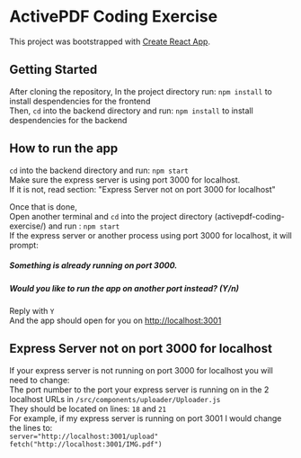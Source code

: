 # ActivePDF Coding Exercise
This project was bootstrapped with [Create React App](https://github.com/facebook/create-react-app).

## Getting Started
After cloning the repository,
In the project directory run: `npm install` to install despendencies for the frontend  
Then, `cd` into the backend directory and run: `npm install` to install despendencies for the backend 

## How to run the app
`cd` into the backend directory and run: `npm start`  
Make sure the express server is using port 3000 for localhost.  
If it is not, read section: "Express Server not on port 3000 for localhost"

Once that is done,   
Open another terminal and `cd` into the project directory (activepdf-coding-exercise/) and run : `npm start`  
If the express server or another process using port 3000 for localhost, it will prompt:  
##### Something is already running on port 3000.
##### Would you like to run the app on another port instead? (Y/n)
Reply with `Y`  
And the app should open for you on [http://localhost:3001](http://localhost:3001)


## Express Server not on port 3000 for localhost
If your express server is not running on port 3000 for localhost you will need to change:  
The port number to the port your express server is running on in the 2 localhost URLs in `/src/components/uploader/Uploader.js`  
They should be located on lines: `18` and `21`  
For example, if my express server is running on port 3001 I would change the lines to:  
`server="http://localhost:3001/upload"`  
`fetch("http://localhost:3001/IMG.pdf")`  
